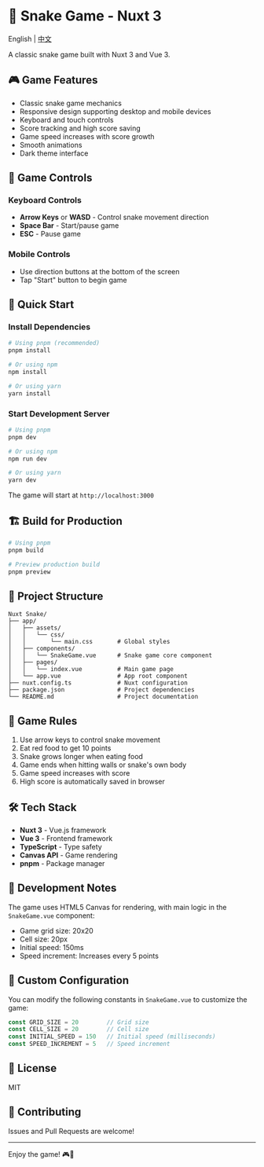 # 🐍 Snake Game - Nuxt 3

English | [中文](./README.md)

A classic snake game built with Nuxt 3 and Vue 3.

## 🎮 Game Features

- Classic snake game mechanics
- Responsive design supporting desktop and mobile devices
- Keyboard and touch controls
- Score tracking and high score saving
- Game speed increases with score growth
- Smooth animations
- Dark theme interface

## 🎯 Game Controls

### Keyboard Controls
- **Arrow Keys** or **WASD** - Control snake movement direction
- **Space Bar** - Start/pause game
- **ESC** - Pause game

### Mobile Controls
- Use direction buttons at the bottom of the screen
- Tap "Start" button to begin game

## 🚀 Quick Start

### Install Dependencies

```bash
# Using pnpm (recommended)
pnpm install

# Or using npm
npm install

# Or using yarn
yarn install
```

### Start Development Server

```bash
# Using pnpm
pnpm dev

# Or using npm
npm run dev

# Or using yarn
yarn dev
```

The game will start at `http://localhost:3000`

## 🏗️ Build for Production

```bash
# Using pnpm
pnpm build

# Preview production build
pnpm preview
```

## 📁 Project Structure

```
Nuxt Snake/
├── app/
│   ├── assets/
│   │   └── css/
│   │       └── main.css       # Global styles
│   ├── components/
│   │   └── SnakeGame.vue      # Snake game core component
│   ├── pages/
│   │   └── index.vue          # Main game page
│   └── app.vue                # App root component
├── nuxt.config.ts             # Nuxt configuration
├── package.json               # Project dependencies
└── README.md                  # Project documentation
```

## 🎨 Game Rules

1. Use arrow keys to control snake movement
2. Eat red food to get 10 points
3. Snake grows longer when eating food
4. Game ends when hitting walls or snake's own body
5. Game speed increases with score
6. High score is automatically saved in browser

## 🛠️ Tech Stack

- **Nuxt 3** - Vue.js framework
- **Vue 3** - Frontend framework
- **TypeScript** - Type safety
- **Canvas API** - Game rendering
- **pnpm** - Package manager

## 📝 Development Notes

The game uses HTML5 Canvas for rendering, with main logic in the `SnakeGame.vue` component:

- Game grid size: 20x20
- Cell size: 20px
- Initial speed: 150ms
- Speed increment: Increases every 5 points

## 🔧 Custom Configuration

You can modify the following constants in `SnakeGame.vue` to customize the game:

```javascript
const GRID_SIZE = 20        // Grid size
const CELL_SIZE = 20        // Cell size
const INITIAL_SPEED = 150   // Initial speed (milliseconds)
const SPEED_INCREMENT = 5   // Speed increment
```

## 📄 License

MIT

## 🤝 Contributing

Issues and Pull Requests are welcome!

---

Enjoy the game! 🎮🐍